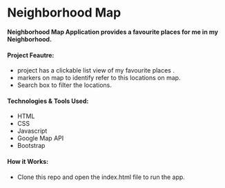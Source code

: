 # Neighborhood Map

**Neighborhood Map Application provides a favourite places for me in my Neighborhood.**

#### Project Feautre:
* project has a clickable list view of my favourite places .
* markers on map  to identify refer to this locations on map.
* Search box to filter the locations.

#### Technologies  & Tools Used:
* HTML
* CSS
* Javascript
* Google Map API
* Bootstrap

#### How it Works:
* Clone  this repo and open the index.html file to run the app.
